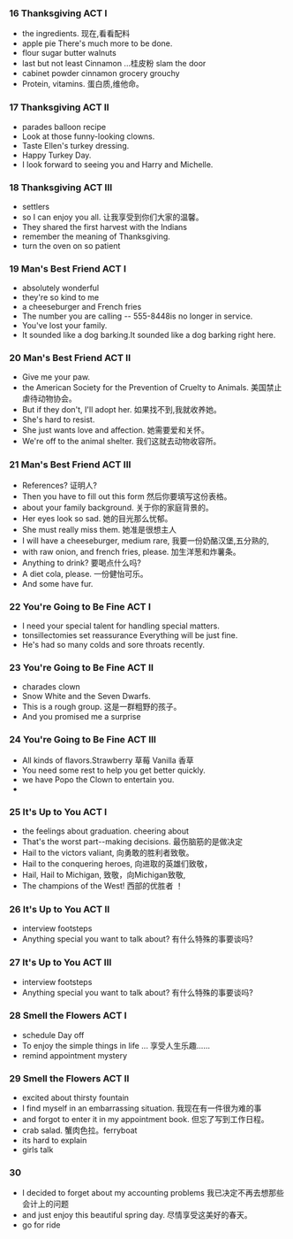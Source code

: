 ### 16 Thanksgiving ACT I
*  the ingredients. 现在,看看配料 
* apple pie There's much more to be done.
* flour sugar butter  walnuts
* last but not least  Cinnamon ...桂皮粉  slam the door
* cabinet powder  cinnamon grocery grouchy
* Protein, vitamins. 蛋白质,维他命。

### 17 Thanksgiving ACT II
* parades balloon   recipe
* Look at those funny-looking clowns. 
* Taste Ellen's turkey dressing. 
* Happy Turkey Day.
* I look forward to seeing you and Harry and Michelle.

### 18 Thanksgiving ACT III
* settlers
* so I can enjoy you all. 让我享受到你们大家的温馨。
* They shared the first harvest with the Indians 
* remember the meaning of Thanksgiving.
* turn the oven on  so patient

### 19 Man's Best Friend ACT I
* absolutely wonderful
* they're so kind to me
* a cheeseburger and French fries
* The number you are calling -- 555-8448is no longer in service.
*  You've lost your family.
* It sounded like a dog barking.It sounded like a dog barking right here. 

 ### 20 Man's Best Friend ACT II
 * Give me your paw. 
 * the American Society for the Prevention of Cruelty to Animals. 美国禁止虐待动物协会。
 * But if they don't, I'll adopt her. 如果找不到,我就收养她。
 * She's hard to resist. 
 * She just wants love and affection. 她需要爱和关怀。
 * We're off to the animal shelter. 我们这就去动物收容所。

 ### 21 Man's Best Friend ACT III
* References? 证明人?
* Then you have to fill out this form 然后你要填写这份表格。
* about your family background. 关于你的家庭背景的。
* Her eyes look so sad. 她的目光那么忧郁。
* She must really miss them. 她准是很想主人
* I will have a cheeseburger, medium rare, 我要一份奶酪汉堡,五分熟的,
* with raw onion, and french fries, please. 加生洋葱和炸薯条。
* Anything to drink? 要喝点什么吗?
* A diet cola, please. 一份健怡可乐。
* And some have fur.

### 22 You're Going to Be Fine ACT I
*  I need your special talent for handling special matters.
* tonsillectomies set  reassurance Everything will be just fine.
* He's had so many colds and sore throats recently.


 ### 23 You're Going to Be Fine ACT II
 * charades  clown
 * Snow White and the Seven Dwarfs.
 * This is a rough group. 这是一群粗野的孩子。
 * And you promised me a surprise

 ### 24 You're Going to Be Fine ACT III
 * All kinds of flavors.Strawberry 草莓 Vanilla 香草  
 * You need some rest to help you get better quickly.
 *  we have Popo the Clown to entertain you.
 * 
### 25 It's Up to You ACT I
*  the feelings about graduation.  cheering about
* That's the worst part--making decisions. 最伤脑筋的是做决定
* Hail to the victors valiant, 向勇敢的胜利者致敬。
* Hail to the conquering heroes, 向进取的英雄们致敬，
* Hail, Hail to Michigan, 致敬，向Michigan致敬,
* The champions of the West! 西部的优胜者 ！

### 26 It's Up to You ACT II
* interview footsteps
* Anything special you want to talk about? 有什么特殊的事要谈吗?

### 27 It's Up to You ACT III
*  interview footsteps
* Anything special you want to talk about? 有什么特殊的事要谈吗?

### 28 Smell the Flowers ACT I
* schedule Day off 
* To enjoy the simple things in life ... 享受人生乐趣……
* remind appointment mystery

### 29 Smell the Flowers ACT II

* excited about thirsty  fountain
* I find myself in an embarrassing situation. 我现在有一件很为难的事
* and forgot to enter it in my appointment book. 但忘了写到工作日程。
*  crab salad. 蟹肉色拉。ferryboat 
*  its hard to explain
* girls talk

### 30 
* I decided to forget about my accounting problems 我已决定不再去想那些会计上的问题
* and just enjoy this beautiful spring day. 尽情享受这美好的春天。
* go for ride